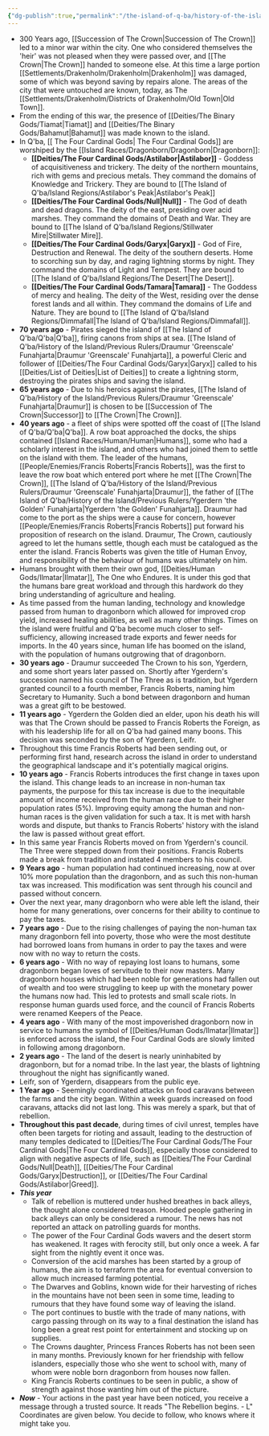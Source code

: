 ```yaml
---
{"dg-publish":true,"permalink":"/the-island-of-q-ba/history-of-the-island/timeline/"}
---
```



- 300 Years ago, [[Succession of The Crown\|Succession of The Crown]] led to a minor war within the city. One who considered themselves the 'heir' was not pleased when they were passed over, and [[The Crown\|The Crown]] handed to someone else. At this time a large portion [[Settlements/Drakenholm/Drakenholm\|Drakenholm]] was damaged, some of which was beyond saving by repairs alone. The areas of the city that were untouched are known, today, as The [[Settlements/Drakenholm/Districts of Drakenholm/Old Town\|Old Town]].
- From the ending of this war, the presence of [[Deities/The Binary Gods/Tiamat\|Tiamat]] and [[Deities/The Binary Gods/Bahamut\|Bahamut]] was made known to the island.
- In Q'ba, [[ The Four Cardinal Gods\| The Four Cardinal Gods]] are worshiped by the [[Island Races/Dragonborn/Dragonborn\|Dragonborn]]:
	- **[[Deities/The Four Cardinal Gods/Astilabor\|Astilabor]]** - Goddess of acquisitiveness and trickery. The deity of the northern mountains, rich with gems and precious metals. They command the domains of Knowledge and Trickery. They are bound to [[The Island of Q'ba/Island Regions/Astilabor's Peak\|Astilabor's Peak]]
	- **[[Deities/The Four Cardinal Gods/Null\|Null]]** - The God of death and dead dragons. The deity of the east, presiding over acid marshes. They command the domains of Death and War. They are bound to [[The Island of Q'ba/Island Regions/Stillwater Mire\|Stillwater Mire]].
	- **[[Deities/The Four Cardinal Gods/Garyx\|Garyx]]** - God of Fire, Destruction and Renewal. The deity of the southern deserts. Home to scorching sun by day, and raging lightning storms by night. They command the domains of Light and Tempest. They are bound to [[The Island of Q'ba/Island Regions/The Desert\|The Desert]].
	- **[[Deities/The Four Cardinal Gods/Tamara\|Tamara]]** - The Goddess of mercy and healing. The deity of the West, residing over the dense forest lands and all within. They command the domains of Life and Nature. They are bound to [[The Island of Q'ba/Island Regions/Dimmafall\|The Island of Q'ba/Island Regions/Dimmafall]].
- **70 years ago** - Pirates sieged the island of [[The Island of Q'ba/Q'ba\|Q'ba]], firing canons from ships at sea. [[The Island of Q'ba/History of the Island/Previous Rulers/Draumur 'Greenscale' Funahjarta\|Draumur 'Greenscale' Funahjarta]], a powerful Cleric and follower of [[Deities/The Four Cardinal Gods/Garyx\|Garyx]] called to his [[Deities/List of Deities\|List of Deities]] to create a lightning storm, destroying the pirates ships and saving the island.
- **65 years ago** - Due to his heroics against the pirates, [[The Island of Q'ba/History of the Island/Previous Rulers/Draumur 'Greenscale' Funahjarta\|Draumur]] is chosen to be [[Succession of The Crown\|Successor]] to [[The Crown\|The Crown]].
- **40 years ago** - a fleet of ships were spotted off the coast of [[The Island of Q'ba/Q'ba\|Q'ba]]. A row boat approached the docks, the ships contained [[Island Races/Human/Human\|Humans]], some who had a scholarly interest in the island, and others who had joined them to settle on the island with them. The leader of the humans, [[People/Enemies/Francis Roberts\|Francis Roberts]], was the first to leave the row boat which entered port where he met [[The Crown\|The Crown]], [[The Island of Q'ba/History of the Island/Previous Rulers/Draumur 'Greenscale' Funahjarta\|Draumur]], the father of [[The Island of Q'ba/History of the Island/Previous Rulers/Ygerdern 'the Golden' Funahjarta\|Ygerdern 'the Golden' Funahjarta]]. Draumur had come to the port as the ships were a cause for concern, however [[People/Enemies/Francis Roberts\|Francis Roberts]] put forward his proposition of research on the island. Draumur, The Crown, cautiously agreed to let the humans settle, though each must be catalogued as the enter the island. Francis Roberts was given the title of Human Envoy, and responsibility of the behaviour of humans was ultimately on him.
- Humans brought with them their own god, [[Deities/Human Gods/Ilmatar\|Ilmatar]], The One who Endures. It is under this god that the humans bare great workload and through this hardwork do they bring understanding of agriculture and healing.
- As time passed from the human landing, technology and knowledge passed from human to dragonborn which allowed for improved crop yield, increased healing abilities, as well as many other things. Times on the island were fruitful and Q'ba become much closer to self-sufficiency, allowing increased trade exports and fewer needs for imports. In the 40 years since, human life has boomed on the island, with the population of humans outgrowing that of dragonborn.
- **30 years ago** - Draumur succeeded The Crown to his son, Ygerdern, and some short years later passed on. Shortly after Ygerdern's succession named his council of The Three as is tradition, but Ygerdern granted council to a fourth member, Francis Roberts, naming him Secretary to Humanity. Such a bond between dragonborn and human was a great gift to be bestowed.
- **11 years ago** - Ygerdern the Golden died an elder, upon his death his will was that The Crown should be passed to Francis Roberts the Foreign, as with his leadership life for all on Q'ba had gained many boons. This decision was seconded by the son of Ygerdern, Leifr.
- Throughout this time Francis Roberts had been sending out, or performing first hand, research across the island in order to understand the geographical landscape and it's potentially magical origins.
- **10 years ago** - Francis Roberts introduces the first change in taxes upon the island. This change leads to an increase in non-human tax payments, the purpose for this tax increase is due to the inequitable amount of income received from the human race due to their higher population rates (5%). Improving equity among the human and non-human races is the given validation for such a tax. It is met with harsh words and dispute, but thanks to Francis Roberts' history with the island the law is passed without great effort.
- In this same year Francis Roberts moved on from Ygerdern's council. The Three were stepped down from their positions. Francis Roberts made a break from tradition and instated 4 members to his council.
- **9 Years ago** - human population had continued increasing, now at over 10% more population than the dragonborn, and as such this non-human tax was increased. This modification was sent through his council and passed without concern.
- Over the next year, many dragonborn who were able left the island, their home for many generations, over concerns for their ability to continue to pay the taxes.
- **7 years ago** - Due to the rising challenges of paying the non-human tax many dragonborn fell into poverty, those who were the most destitute had borrowed loans from humans in order to pay the taxes and were now with no way to return the costs.
- **6 years ago** - With no way of repaying lost loans to humans, some dragonborn began loves of servitude to their now masters. Many dragonborn houses which had been noble for generations had fallen out of wealth and too were struggling to keep up with the monetary power the humans now had. This led to protests and small scale riots. In response human guards used force, and the council of Francis Roberts were renamed Keepers of the Peace.
- **4 years ago** - With many of the most impoverished dragonborn now in service to humans the symbol of [[Deities/Human Gods/Ilmatar\|Ilmatar]] is enforced across the island, the Four Cardinal Gods are slowly limited in following among dragonborn. 
- **2 years ago** - The land of the desert is nearly uninhabited by dragonborn, but for a nomad tribe. In the last year, the blasts of lightning throughout the night has significantly waned. 
- Leifr, son of Ygerdern, disappears from the public eye.
- **1 Year ago** - Seemingly coordinated attacks on food caravans between the farms and the city began. Within a week guards increased on food caravans, attacks did not last long. This was merely a spark, but that of rebellion.
- **Throughout this past decade**, during times of civil unrest, temples have often been targets for rioting and assault, leading to the destruction of many temples dedicated to [[Deities/The Four Cardinal Gods/The Four Cardinal Gods\|The Four Cardinal Gods]], especially those considered to align with negative aspects of life, such as [[Deities/The Four Cardinal Gods/Null\|Death]], [[Deities/The Four Cardinal Gods/Garyx\|Destruction]], or [[Deities/The Four Cardinal Gods/Astilabor\|Greed]].
- ***This year*** 
	- Talk of rebellion is muttered under hushed breathes in back alleys, the thought alone considered treason. Hooded people gathering in back alleys can only be considered a rumour. The news has not reported an attack on patrolling guards for months.
	- The power of the Four Cardinal Gods wavers and the desert storm has weakened. It rages with ferocity still, but only once a week. A far sight from the nightly event it once was.
	- Conversion of the acid marshes has been started by a group of humans, the aim is to terraform the area for eventual conversion to allow much increased farming potential.
	- The Dwarves and Goblins, known wide for their harvesting of riches in the mountains have not been seen in some time, leading to rumours that they have found some way of leaving the island.
	- The port continues to bustle with the trade of many nations, with cargo passing through on its way to a final destination the island has long been a great rest point for entertainment and stocking up on supplies.
	- The Crowns daughter, Princess Frances Roberts has not been seen in many months. Previously known for her friendship with fellow islanders, especially those who she went to school with, many of whom were noble born dragonborn from houses now fallen.
	- King Francis Roberts continues to be seen in public, a show of strength against those wanting him out of the picture.
- ***Now*** - Your actions in the past year have been noticed, you receive a message through a trusted source. It reads "The Rebellion begins. - L" Coordinates are given below. You decide to follow, who knows where it might take you.

